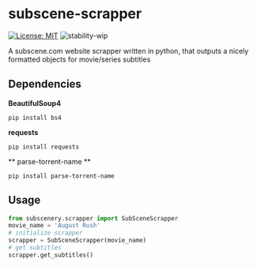 # subscene-scrapper
[![License: MIT](https://img.shields.io/badge/License-MIT-yellow.svg)](https://opensource.org/licenses/MIT)
![stability-wip](https://img.shields.io/badge/stability-work_in_progress-lightgrey.svg)

A subscene.com website scrapper written in python, that outputs a nicely formatted objects for movie/series subtitles

## Dependencies
**BeautifulSoup4**
```
pip install bs4
```
**requests**
```
pip install requests
```
** parse-torrent-name **
```
pip install parse-torrent-name
```
## Usage
```python
from subscenery.scrapper import SubSceneScrapper
movie_name = 'August Rush'
# initialize scrapper
scrapper = SubSceneScrapper(movie_name)
# get subtitles
scrapper.get_subtitles()
```

